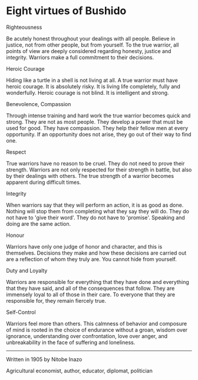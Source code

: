 # Eight virtues of Bushido


Righteousness

Be acutely honest throughout your dealings with all people. Believe in justice, not from other people, but from yourself. To the true warrior, all points of view are deeply considered regarding honesty, justice and integrity. Warriors make a full commitment to their decisions.

Heroic Courage

Hiding like a turtle in a shell is not living at all. A true warrior must have heroic courage. It is absolutely risky. It is living life completely, fully and wonderfully. Heroic courage is not blind. It is intelligent and strong.

Benevolence, Compassion

Through intense training and hard work the true warrior becomes quick and strong. They are not as most people. They develop a power that must be used for good. They have compassion. They help their fellow men at every opportunity. If an opportunity does not arise, they go out of their way to find one.

Respect

True warriors have no reason to be cruel. They do not need to prove their strength. Warriors are not only respected for their strength in battle, but also by their dealings with others. The true strength of a warrior becomes apparent during difficult times.


Integrity

When warriors say that they will perform an action, it is as good as done. Nothing will stop them from completing what they say they will do. They do not have to 'give their word'. They do not have to 'promise'. Speaking and doing are the same action.

Honour

Warriors have only one judge of honor and character, and this is themselves. Decisions they make and how these decisions are carried out are a reflection of whom they truly are. You cannot hide from yourself.

Duty and Loyalty

Warriors are responsible for everything that they have done and everything that they have said, and all of the consequences that follow. They are immensely loyal to all of those in their care. To everyone that they are responsible for, they remain fiercely true.

Self-Control

Warriors feel more than others. This calmness of behavior and composure of mind is rooted in the choice of endurance without a groan, wisdom over ignorance, understanding over confrontation, love over anger, and unbreakability in the face of suffering and loneliness.


----


Written in 1905 by Nitobe Inazo

Agricultural economist, author, educator, diplomat, politician

